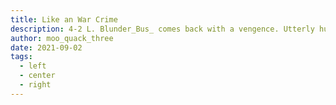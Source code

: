 ```yaml
---
title: Like an War Crime
description: 4-2 L. Blunder_Bus_ comes back with a vengence. Utterly humiliating the once proud moo_quack_three. The account is best summarized by its only witness, John, "Oh man".
author: moo_quack_three
date: 2021-09-02
tags:
  - left
  - center
  - right
---
```

